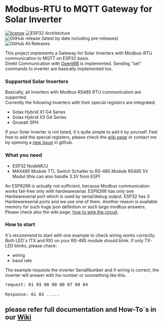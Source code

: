 # Modbus-RTU to MQTT Gateway for Solar Inverter

[![license](https://img.shields.io/badge/Licence-GNU%20v3.0-green)](https://github.com/desktop/desktop/blob/master/LICENSE)
![ESP32 Architecture](https://img.shields.io/badge/Architecture-ESP32-blue)
![GitHub release (latest by date including pre-releases)](https://img.shields.io/github/v/release/tobiasfaust/SolaxModbusGateway?include_prereleases&style=plastic)
![GitHub All Releases](https://img.shields.io/github/downloads/tobiasfaust/SolaxModbusGateway/total?style=plastic)


This project implements a Gateway for Solar Inverters with Modbus-RTU communication to MQTT on ESP32 basis.  
Direkt Communication with [OpenWB](https://openwb.de) is implemented.
Sending "set" commands to inverter are basically implemented too.

### Supported Solar Inverters
Basically, all Inverters with Modbus RS485 RTU communication are supported.  
Currently the following Inverters with their special registers are integrated:
* Solax Hybrid X1 G4 Series
* Solax Hybrid X3 G4 Series
* Growatt SPH

If your Solar Inverter is not listed, it´s quite simple to add it by yourself. Feel free to add the special registers, please check the [wiki page](configuration-register) or contact me by opening a [new issue](https://github.com/tobiasfaust/SolaxModbusGateway/issues) in github.

### What you need
* ESP32 NodeMCU
* MAX485 Module TTL Switch Schalter to RS-485 Module RS485 5V Modul (this can also handle 3.3V from ESP)

An ESP8266 is actually not sufficient, because Modbus communication works fail-free only with hardwareserial. ESP8266 has only one Hardwareserial port which is used by serial/debug output. ESP32 has 3 Hardewareserial ports and we use one of them. Another reason is available memory for such huge json definition or such large modbus answers.  
Please check also the wiki page, [how to wire the circuit](https://github.com/tobiasfaust/SolaxModbusGateway/wiki/wiring-the-circuit).

### How to start
It´s recommend to start with one example to check wiring works correctly. Both LED´s (TX and RX) on your RS-485 module should blink. If only TX-LED blinks, please check: 
* wiring
* baud rate

The example requests the inverter SerialNumber and if wiring is correct, the inverter will answer with his number or soomething like this.

<pre>
request: 01 03 00 00 00 07 08 04

Response: 01 03 .....
</pre>


## please refer full documentation and How-To´s in our [Wiki](https://github.com/tobiasfaust/SolaxModbusGateway/wiki)
